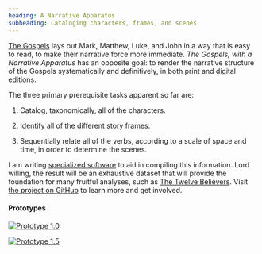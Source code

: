 ```yaml
---
heading: A Narrative Apparatus
subheading: Cataloging characters, frames, and scenes
---
```


[The Gospels](/the-gospels) lays out Mark, Matthew, Luke, and John in a way
that is easy to read, to make their narrative force more immediate. <cite>The
Gospels, with a Narrative Apparatus</cite> has an opposite goal: to render the
narrative structure of the Gospels systematically and definitively, in both
print and digital editions.

The three primary prerequisite tasks apparent so far are:

1. Catalog, taxonomically, all of the characters.

1. Identify all of the different story frames.

1. Sequentially relate all of the verbs, according to a scale of space and
   time, in order to determine the scenes.

I am writing [specialized software](/updates/2020/the-abstractinator/) to aid
in compiling this information. Lord willing, the result will be an exhaustive
dataset that will provide the foundation for many fruitful analyses, such as
[The Twelve Believers](/the-twelve-believers/).  Visit [the project on
GitHub](https://github.com/gospel-desk/a-narrative-apparatus) to learn more and
get involved.


#### Prototypes

[![Prototype 1.0](https://raw.githubusercontent.com/gospel-desk/a-narrative-apparatus/master/v1/prototype-1.png)](https://github.com/gospel-desk/a-narrative-apparatus/blob/master/v1/The%20Gospels,%20with%20a%20Narrative%20Apparatus.pdf)

[![Prototype 1.5](https://raw.githubusercontent.com/gospel-desk/a-narrative-apparatus/master/v1/prototype-1.5.png)](https://github.com/gospel-desk/a-narrative-apparatus/blob/master/v1/Data.pdf)
